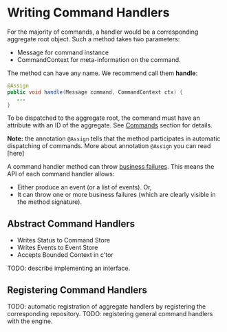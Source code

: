 # Writing Command Handlers


For the majority of commands, a handler would be a corresponding aggregate root object. Such a method takes two parameters: 
* Message for command instance
* CommandContext for meta-information on the command. 

The method can have any name. We recommend call them **handle**:

```java
@Assign
public void handle(Message command, CommandContext ctx) {
   ...
}
```

To be dispatched to the aggregate root, the command must have an attribute with an ID of the aggregate. See [Commands](../biz-model/commands.md) section for details.

**Note:** the annotation `@Assign` tells that the method participates in automatic dispatching of commands. 
More about annotation `@Assign` you can read [here]

A command handler method can throw [business failures](../biz-model/failures.md). This means the API of each command handler allows:

* Either produce an event (or a list of events). Or,
* It can throw one or more business failures (which are clearly visible in the method signature).

## Abstract Command Handlers
* Writes Status to Command Store
* Writes Events to Event Store
* Accepts Bounded Context in c'tor

TODO: describe implementing an interface.

## Registering Command Handlers

TODO: automatic registration of aggregate handlers by registering the corresponding repository. TODO: registering general command handlers with the engine.


